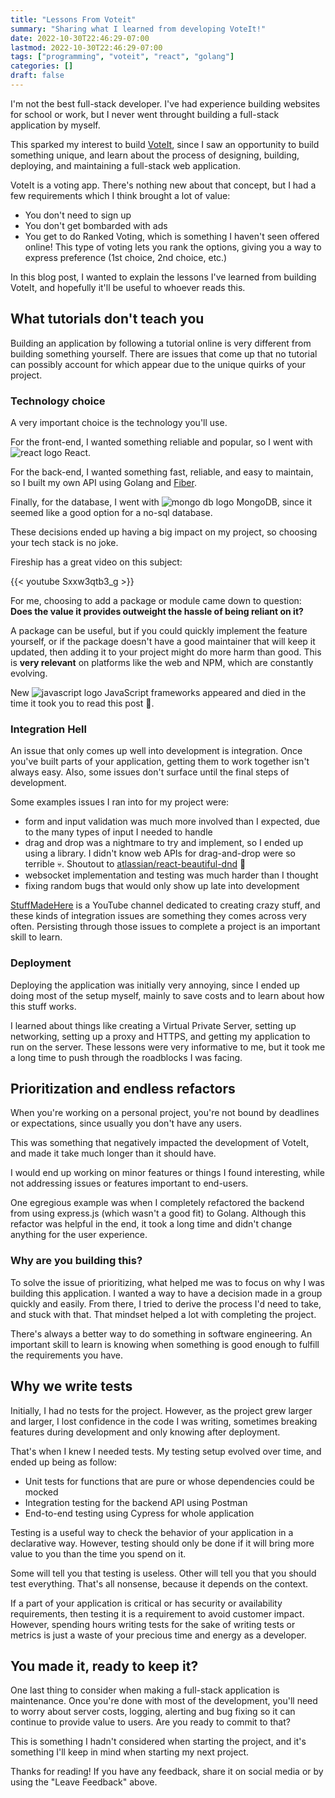 ```yaml
---
title: "Lessons From Voteit"
summary: "Sharing what I learned from developing VoteIt!"
date: 2022-10-30T22:46:29-07:00
lastmod: 2022-10-30T22:46:29-07:00
tags: ["programming", "voteit", "react", "golang"]
categories: []
draft: false
---
```


I'm not the best full-stack developer. I've had experience building websites for school or work, but I never went throught building a full-stack application by myself.

This sparked my interest to build [VoteIt](https://voteit.cristianaldea.com), since I saw an opportunity to build something unique, and learn about the process of designing, building, deploying, and maintaining a full-stack web application.

VoteIt is a voting app. There's nothing new about that concept, but I had a few requirements which I think brought a lot of value:

- You don't need to sign up
- You don't get bombarded with ads
- You get to do Ranked Voting, which is something I haven't seen offered online! This type of voting lets you rank the options, giving you a way to express preference (1st choice, 2nd choice, etc.)

In this blog post, I wanted to explain the lessons I've learned from building VoteIt, and hopefully it'll be useful to whoever reads this.

## What tutorials don't teach you

Building an application by following a tutorial online is very different from building something yourself. There are issues that come up that no tutorial can possibly account for which appear due to the unique quirks of your project.

### Technology choice

A very important choice is the technology you'll use.

For the front-end, I wanted something reliable and popular, so I went with <img src="/icons/react.png" class="inline-icon" alt="react logo"> React.

For the back-end, I wanted something fast, reliable, and easy to maintain, so I built my own API using Golang and [Fiber](https://github.com/gofiber/fiber).

Finally, for the database, I went with <img src="/icons/mongodb.png" class="inline-icon" alt="mongo db logo"> MongoDB, since it seemed like a good option for a no-sql database.

These decisions ended up having a big impact on my project, so choosing your tech stack is no joke.

Fireship has a great video on this subject:

{{< youtube Sxxw3qtb3_g >}}

For me, choosing to add a package or module came down to question: **Does the value it provides outweight the hassle of being reliant on it?**

A package can be useful, but if you could quickly implement the feature yourself, or if the package doesn't have a good maintainer that will keep it updated, then adding it to your project might do more harm than good. This is **very relevant** on platforms like the web and NPM, which are constantly evolving.

New <img src="/icons/javascript.png" class="inline-icon" alt="javascript logo"> JavaScript frameworks appeared and died in the time it took you to read this post 👀.

### Integration Hell

An issue that only comes up well into development is integration. Once you've built parts of your application, getting them to work together isn't always easy. Also, some issues don't surface until the final steps of development.

Some examples issues I ran into for my project were:

- form and input validation was much more involved than I expected, due to the many types of input I needed to handle
- drag and drop was a nightmare to try and implement, so I ended up using a library. I didn't know web APIs for drag-and-drop were so terrible 💀. Shoutout to [atlassian/react-beautiful-dnd](https://github.com/atlassian/react-beautiful-dnd) 🙏
- websocket implementation and testing was much harder than I thought
- fixing random bugs that would only show up late into development

[StuffMadeHere](https://www.youtube.com/c/StuffMadeHere) is a YouTube channel dedicated to creating crazy stuff, and these kinds of integration issues are something they comes across very often. Persisting through those issues to complete a project is an important skill to learn.

### Deployment

Deploying the application was initially very annoying, since I ended up doing most of the setup myself, mainly to save costs and to learn about how this stuff works.

I learned about things like creating a Virtual Private Server, setting up networking, setting up a proxy and HTTPS, and getting my application to run on the server. These lessons were very informative to me, but it took me a long time to push through the roadblocks I was facing.

## Prioritization and endless refactors

When you're working on a personal project, you're not bound by deadlines or expectations, since usually you don't have any users.

This was something that negatively impacted the development of VoteIt, and made it take much longer than it should have.

I would end up working on minor features or things I found interesting, while not addressing issues or features important to end-users.

One egregious example was when I completely refactored the backend from using express.js (which wasn't a good fit) to Golang. Although this refactor was helpful in the end, it took a long time and didn't change anything for the user experience.

### Why are you building this?

To solve the issue of prioritizing, what helped me was to focus on why I was building this application. I wanted a way to have a decision made in a group quickly and easily. From there, I tried to derive the process I'd need to take, and stuck with that. That mindset helped a lot with completing the project.

There's always a better way to do something in software engineering. An important skill to learn is knowing when something is good enough to fulfill the requirements you have.

## Why we write tests

Initially, I had no tests for the project. However, as the project grew larger and larger, I lost confidence in the code I was writing, sometimes breaking features during development and only knowing after deployment.

That's when I knew I needed tests. My testing setup evolved over time, and ended up being as follow:

- Unit tests for functions that are pure or whose dependencies could be mocked
- Integration testing for the backend API using Postman
- End-to-end testing using Cypress for whole application

Testing is a useful way to check the behavior of your application in a declarative way. However, testing should only be done if it will bring more value to you than the time you spend on it.

Some will tell you that testing is useless. Other will tell you that you should test everything. That's all nonsense, because it depends on the context.

If a part of your application is critical or has security or availability requirements, then testing it is a requirement to avoid customer impact. However, spending hours writing tests for the sake of writing tests or metrics is just a waste of your precious time and energy as a developer.

## You made it, ready to keep it?

One last thing to consider when making a full-stack application is maintenance. Once you're done with most of the development, you'll need to worry about server costs, logging, alerting and bug fixing so it can continue to provide value to users. Are you ready to commit to that?

This is something I hadn't considered when starting the project, and it's something I'll keep in mind when starting my next project.

Thanks for reading! If you have any feedback, share it on social media or by using the "Leave Feedback" above.
